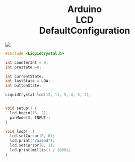 <h1 align="center">
    Arduino <br> LCD <br> DefaultConfiguration
</h1>

<img src="https://cdn.discordapp.com/attachments/1117421198339473508/1137862627121451138/image.png" onerror="this.src='https://i.ibb.co/C7M5XcZ/image.png'" >

```c
#include <LiquidCrystal.h>

int counterInt = 0;
int prestate =0;

int currentState;
int lastState = LOW;
int buttonState;

LiquidCrystal lcd(12, 11, 5, 4, 3, 2);


void setup() {
  lcd.begin(16, 2);
  pinMode(8, INPUT);
}

void loop() {
  lcd.setCursor(0, 0);
  lcd.print("Yazeed");
  lcd.setCursor(0, 1);
  lcd.print(millis() / 1000);
}

```
